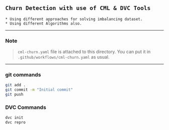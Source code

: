 ## `Churn Detection with use of CML & DVC Tools `
    * Using different approaches for solving imbalancing dataset.
    * Using different Algorithms also.
-------------------
### Note
> `cml-churn.yaml` file is attached to this directory. You can put it in `.github/workflows/cml-churn.yaml` as usual.
------------------------
### git commands
```bash
git add .
git commit -m "Initial commit"
git push
```
### DVC Commands

```bash
dvc init
dvc repro
```
